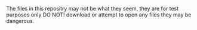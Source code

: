 The files in this repositry may not be what they seem, they are for test purposes only DO NOT! download or attempt to open any files they may be dangerous.
